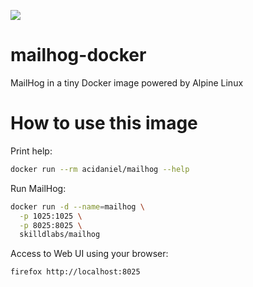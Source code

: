 [![](https://images.microbadger.com/badges/image/acidaniel/mailhog.svg)](https://microbadger.com/images/acidaniel/mailhog "Get your own image badge on microbadger.com")

# mailhog-docker
MailHog in a tiny Docker image powered by Alpine Linux

# How to use this image

Print help:

```bash
docker run --rm acidaniel/mailhog --help
```
Run MailHog:

```bash
docker run -d --name=mailhog \
  -p 1025:1025 \
  -p 8025:8025 \
  skilldlabs/mailhog
```
Access to Web UI using your browser:

```bash
firefox http://localhost:8025
```
